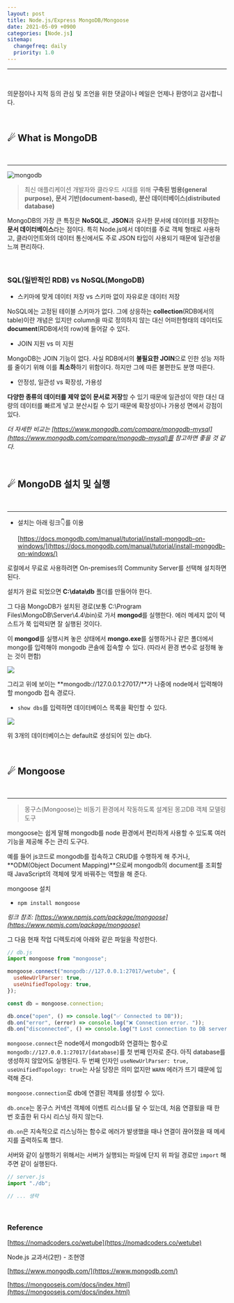 ```yaml
---
layout: post
title: Node.js/Express MongoDB/Mongoose
date: 2021-05-09 +0900
categories: [Node.js]
sitemap:
  changefreq: daily
  priority: 1.0
---
```


---

<br>

<div class="intro" >

의문점이나 지적 등의 관심 및 조언을 위한 댓글이나 메일은 언제나 환영이고 감사합니다.

</div>

<br>
<div class="t-t-c text-shadow-blue"><h2>☄ What is MongoDB</h2></div>
<br>

---

![mongodb](https://webassets.mongodb.com/_com_assets/cms/MongoDB_Logo_FullColorBlack_RGB-4td3yuxzjs.png)

> 최신 애플리케이션 개발자와 클라우드 시대를 위해 **구축된 범용(general purpose),** **문서 기반(document-based),** **분산 데이터베이스(distributed database)**

MongoDB의 가장 큰 특징은 **NoSQL**로, **JSON**과 유사한 문서에 데이터를 저장하는 **문서 데이터베이스**라는 점이다. 특히 Node.js에서 데이터를 주로 객체 형태로 사용하고, 클라이언트와의 데이터 통신에서도 주로 JSON 타입이 사용되기 때문에 일관성을 느껴 편리하다.

<br>

### SQL(일반적인 RDB) vs NoSQL(MongoDB)

- 스키마에 맞게 데이터 저장 vs 스키마 없이 자유로운 데이터 저장

NoSQL에는 고정된 테이블 스키마가 없다. 그에 상응하는 **collection**(RDB에서의 table)이란 개념은 있지만 column을 따로 정의하지 않는 대신 어떠한형태의 데이터도 **document**(RDB에서의 row)에 들어갈 수 있다.

- JOIN 지원 vs 미 지원

MongoDB는 JOIN 기능이 없다. 사실 RDB에서의 **불필요한 JOIN**으로 인한 성능 저하를 줄이기 위해 이를 **최소하**하기 위함이다. 하지만 그에 따른 불편한도 분명 따른다.

- 안정성, 일관성 vs 확장성, 가용성

**다양한 종류의 데이터를 제약 없이 문서로 저장**할 수 있기 때문에 일관성이 약한 대신 대량의 데이터를 빠르게 넣고 분산시킬 수 있기 때문에 확장성이나 가용성 면에서 강점이 있다.

_더 자세한 비교는 [https://www.mongodb.com/compare/mongodb-mysql](https://www.mongodb.com/compare/mongodb-mysql)를 참고하면 좋을 것 같다._

<br>
<div class="t-t-c text-shadow-blue"><h2>☄ MongoDB 설치 및 실행</h2></div>
<br>

---

- 설치는 아래 링크👇를 이용

  [https://docs.mongodb.com/manual/tutorial/install-mongodb-on-windows/](https://docs.mongodb.com/manual/tutorial/install-mongodb-on-windows/)

로컬에서 무료로 사용하려면 On-premises의 Community Server를 선택해 설치하면 된다.

설치가 완료 되었으면 **C:\data\db** 폴더를 만들어야 한다.

그 다음 MongoDB가 설치된 경로(보통 C:\Program Files\MongoDB\Server\4.4\bin)로 가서 **mongod**를 실행한다. 에러 메세지 없이 텍스트가 쭉 입력되면 잘 실행된 것이다.

이 **mongod**를 실행시켜 놓은 상태에서 **mongo.exe**를 실행하거나 같은 폴더에서 mongo를 입력해야 mongodb 콘솔에 접속할 수 있다. (따라서 환경 변수로 설정해 놓는 것이 편함)

<img src="{{'/public/img/node/node-9-1.png'}}">

그리고 위에 보이는 **mongodb://127.0.0.1:27017/**가 나중에 node에서 입력해야할 mongodb 접속 경로다.

- `show dbs`를 입력하면 데이터베이스 목록을 확인할 수 있다.

<img src="{{'/public/img/node/node-9-2.png'}}">

위 3개의 데이터베이스는 default로 생성되어 있는 db다.

<br>
<div class="t-t-c text-shadow-blue"><h2>☄ Mongoose</h2></div>
<br>

---

> 몽구스(Mongoose)는 비동기 환경에서 작동하도록 설계된 몽고DB 객체 모델링 도구

mongoose는 쉽게 말해 mongodb를 node 환경에서 편리하게 사용할 수 있도록 여러 기능을 제공해 주는 관리 도구다.

예를 들어 js코드로 mongodb를 접속하고 CRUD를 수행하게 해 주거나, **ODM(Object Document Mapping)**으로써 mongodb의 document를 조회할 때 JavaScript의 객체에 맞게 바꿔주는 역할을 해 준다.

mongoose 설치

- `npm install mongoose`

_링크 참조: [https://www.npmjs.com/package/mongoose](https://www.npmjs.com/package/mongoose)_

그 다음 현재 작업 디렉토리에 아래와 같은 파일을 작성한다.

```jsx
// db.js
import mongoose from "mongoose";

mongoose.connect("mongodb://127.0.0.1:27017/wetube", {
  useNewUrlParser: true,
  useUnifiedTopology: true,
});

const db = mongoose.connection;

db.once("open", () => console.log("✅ Connected to DB"));
db.on("error", (error) => console.log("❌ Connection error. "));
db.on("disconnected", () => console.log("❗ Lost connection to DB server"));
```

`mongoose.connect`은 node에서 mongodb와 연결하는 함수로 `mongodb://127.0.0.1:27017/[database]`를 첫 번째 인자로 준다. 아직 database를 생성하지 않았어도 실행된다. 두 번째 인자인 `useNewUrlParser: true, useUnifiedTopology: true`는 사실 당장은 의미 없지만 `WARN` 에러가 뜨기 떄문에 입력해 준다.

`mongoose.connection`로 db에 연결된 객체를 생성할 수 있다.

`db.once`는 몽구스 커넥션 객체에 이벤트 리스너를 달 수 있는데, 처음 연결됬을 때 한 번 호출한 뒤 다시 리스닝 하지 않는다.

`db.on`은 지속적으로 리스닝하는 함수로 에러가 발생했을 때나 연결이 끊어졌을 때 메세지를 출력하도록 했다.

서버와 같이 실행하기 위해서는 서버가 실행되는 파일에 단지 위 파일 경로만 `import` 해 주면 같이 실행된다.

```jsx
// server.js
import "./db";

// ... 생략
```

<br>

### Reference

[https://nomadcoders.co/wetube](https://nomadcoders.co/wetube)

Node.js 교과서(2판) - 조현영

[https://www.mongodb.com/](https://www.mongodb.com/)

[https://mongoosejs.com/docs/index.html](https://mongoosejs.com/docs/index.html)
